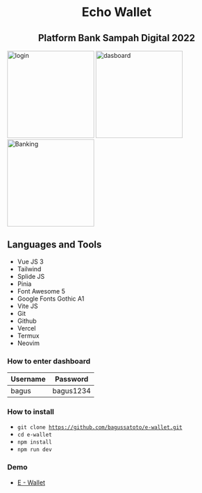 <h1 align="center">Echo Wallet</h1>
<h2 align="center">Platform Bank Sampah Digital 2022</h2>

<img width="200"  alt="login" src="https://user-images.githubusercontent.com/87259393/186096205-213bc2bb-7ca9-4500-b949-84a387beb144.png"> <img width="200" alt="dasboard" src="https://user-images.githubusercontent.com/87259393/186087417-70d45e87-e887-4e2e-a374-2c747df1ae8d.png"> <img width="200" alt="Banking" src="https://user-images.githubusercontent.com/87259393/186097508-e6214155-3a71-4d88-9e53-edf59589b6e0.png">



## Languages and Tools
- Vue JS 3
- Tailwind
- Splide JS
- Pinia
- Font Awesome 5
- Google Fonts Gothic A1
- Vite JS
- Git 
- Github
- Vercel
- Termux
- Neovim

### How to enter dashboard

|     Username    | Password           |
|-----------------|--------------------|
|   bagus          |  bagus1234        |


### How to install
- <code>git clone https://github.com/bagussatoto/e-wallet.git </code>
- <code>cd e-wallet</code>
- <code>npm install</code>
- <code>npm run dev</code>

### Demo 
- [E - Wallet](https://e-wallet-rouge.vercel.app/)



